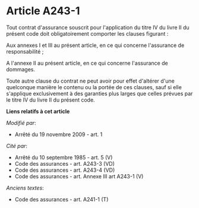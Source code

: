 # Article A243-1

Tout contrat d'assurance souscrit pour l'application du titre IV du livre II du présent code doit obligatoirement comporter
les clauses figurant :

Aux annexes I et III au présent article, en ce qui concerne l'assurance de responsabilité ;

A l'annexe II au présent article, en ce qui concerne l'assurance de dommages.

Toute autre clause du contrat ne peut avoir pour effet d'altérer d'une quelconque manière le contenu ou la portée de ces
clauses, sauf si elle s'applique exclusivement à des garanties plus larges que celles prévues par le titre IV du livre II du
présent code.

**Liens relatifs à cet article**

_Modifié par_:

  - Arrêté du 19 novembre 2009 - art. 1

_Cité par_:

  - Arrêté du 10 septembre 1985 - art. 5 (V)
  - Code des assurances - art. A243-3 (VD)
  - Code des assurances - art. A243-4 (VD)
  - Code des assurances - art. Annexe III art A243-1 (V)

_Anciens textes_:

  - Code des assurances - art. A241-1 (T)
